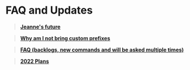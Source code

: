 # FAQ and Updates

> [**Jeanne's future**](https://github.com/ZaneRE544/ZaneRE544/blob/main/Future%20of%20Jeanne.md)

> [**Why am I not bring custom prefixes**](https://github.com/ZaneRE544/ZaneRE544/blob/main/Custom%20prefixes%20in%20Jeanne.md)

> [**FAQ (backlogs, new commands and will be asked multiple times)**](https://github.com/ZaneRE544/ZaneRE544/blob/main/FAQ.txt)

> [**2022 Plans**](https://github.com/ZaneRE544/ZaneRE544/blob/main/2022%20plans.md)

